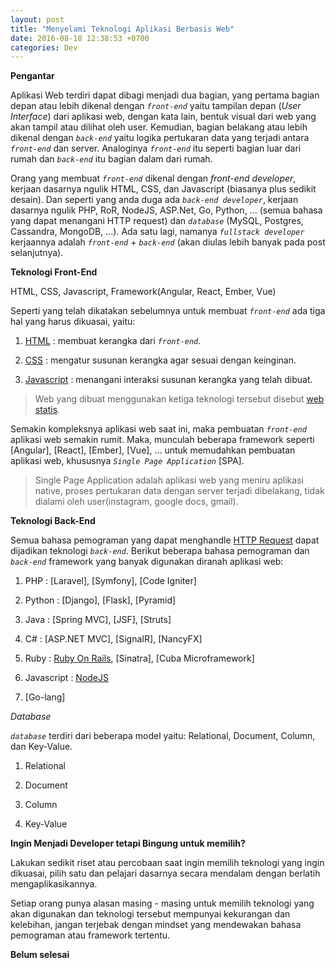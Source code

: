 ```yaml
---
layout: post
title: "Menyelami Teknologi Aplikasi Berbasis Web"
date: 2016-08-18 12:38:53 +0700
categories: Dev
---
```


**Pengantar**

Aplikasi Web terdiri dapat dibagi menjadi dua bagian, yang pertama bagian depan atau lebih dikenal dengan _`front-end`_ yaitu tampilan depan (_User Interface_) dari aplikasi web, dengan kata lain, bentuk visual dari web yang akan tampil atau dilihat oleh user. Kemudian, bagian belakang atau lebih dikenal dengan _`back-end`_ yaitu logika pertukaran data yang terjadi antara _`front-end`_ dan server. Analoginya _`front-end`_ itu seperti bagian luar dari rumah dan _`back-end`_ itu bagian dalam dari rumah.

Orang yang membuat _`front-end`_ dikenal dengan *front-end developer*, kerjaan dasarnya ngulik HTML, CSS, dan Javascript (biasanya plus sedikit desain). Dan seperti yang anda duga ada _`back-end developer`_, kerjaan dasarnya ngulik PHP, RoR, NodeJS, ASP.Net, Go, Python, ... (semua bahasa yang dapat menangani HTTP request) dan _`database`_ (MySQL, Postgres, Cassandra, MongoDB, ...). Ada satu lagi, namanya _`fullstack developer`_ kerjaannya adalah _`front-end`_ + _`back-end`_ (akan diulas lebih banyak pada post selanjutnya).

**Teknologi Front-End**

HTML, CSS, Javascript, Framework(Angular, React, Ember, Vue)

Seperti yang telah dikatakan sebelumnya untuk membuat _`front-end`_ ada tiga hal yang harus dikuasai, yaitu:

1. [HTML] : membuat kerangka dari _`front-end`_. 

2. [CSS] : mengatur susunan kerangka agar sesuai dengan keinginan.

3. [Javascript] : menangani interaksi susunan kerangka yang telah dibuat.

>Web yang dibuat menggunakan ketiga teknologi tersebut disebut [web statis]. 

Semakin kompleksnya aplikasi web saat ini, maka pembuatan _`front-end`_ aplikasi web semakin rumit. Maka, munculah beberapa framework seperti [Angular], [React], [Ember], [Vue], ... untuk memudahkan pembuatan aplikasi web, khususnya _`Single Page Application`_ [SPA]. 

> Single Page Application adalah aplikasi web yang meniru aplikasi native, proses pertukaran data dengan server terjadi dibelakang, tidak dialami oleh user(instagram, google docs, gmail).

**Teknologi Back-End**

Semua bahasa pemograman yang dapat menghandle [HTTP Request] dapat dijadikan teknologi _`back-end`_. Berikut beberapa bahasa pemograman dan _`back-end`_ framework yang banyak digunakan diranah aplikasi web:

1. PHP : [Laravel], [Symfony], [Code Igniter]

2. Python : [Django], [Flask], [Pyramid]

3. Java : [Spring MVC], [JSF], [Struts]

4. C# : [ASP.NET MVC], [SignaIR], [NancyFX]

5. Ruby : [Ruby On Rails], [Sinatra], [Cuba Microframework]

6. Javascript : [NodeJS]

7. [Go-lang]

*Database*

_`database`_ terdiri dari beberapa model yaitu: Relational, Document, Column, dan Key-Value.

1. Relational

2. Document

3. Column

4. Key-Value

**Ingin Menjadi Developer tetapi Bingung untuk memilih?**

Lakukan sedikit riset atau percobaan saat ingin memilih teknologi yang ingin dikuasai, pilih satu dan pelajari dasarnya secara mendalam dengan berlatih mengaplikasikannya. 

Setiap orang punya alasan masing - masing untuk memilih teknologi yang akan digunakan dan teknologi tersebut mempunyai kekurangan dan kelebihan, jangan terjebak dengan mindset yang mendewakan bahasa pemograman atau framework tertentu. 

**Belum selesai**


[Front-End]: []
[HTML]: []
[CSS]: []
[Javascript]: []

[Back-End]: []
[PHP]: []
[Ruby On Rails]: []
[NodeJS]: []
[Go]: []
[Python]: []

[Fullstack]: []

[HTTP Request]: []
[web statis]: []